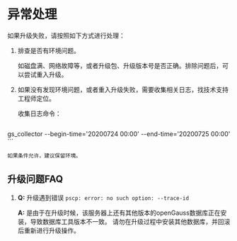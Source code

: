 # 异常处理<a name="ZH-CN_TOPIC_0305491443"></a>

如果升级失败，请按照如下方式进行处理：

1.  排查是否有环境问题。

    如磁盘满、网络故障等，或者升级包、升级版本号是否正确。排除问题后，可以尝试重入升级。

2.  如果没有发现环境问题，或者重入升级失败，需要收集相关日志，找技术支持工程师定位。

    收集日志命令：

    ```
gs_collector --begin-time='20200724 00:00' --end-time='20200725 00:00'
    ```
    
    如果条件允许，建议保留环境。

## 升级问题FAQ

1. **Q:** 升级遇到错误 `pscp: error: no such option: --trace-id`
   
   **A:** 是由于在升级时候，该服务器上还有其他版本的openGauss数据库正在安装，导致数据库工具版本不一致。
   请勿在升级过程中安装其他数据库，并回滚后重新进行升级操作。
   



